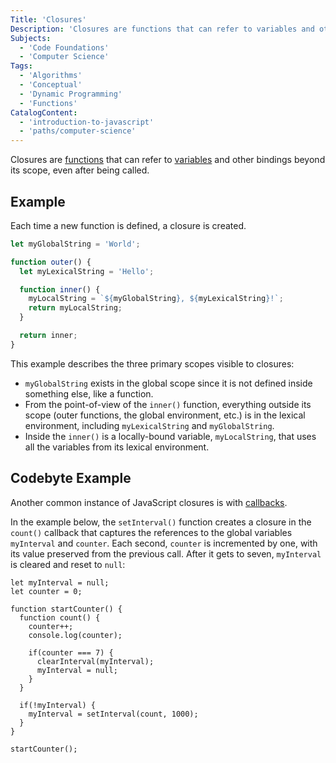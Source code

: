 ```yaml
---
Title: 'Closures'
Description: 'Closures are functions that can refer to variables and other bindings beyond its scope, even after being called.'
Subjects:
  - 'Code Foundations'
  - 'Computer Science'
Tags:
  - 'Algorithms'
  - 'Conceptual'
  - 'Dynamic Programming'
  - 'Functions'
CatalogContent:
  - 'introduction-to-javascript'
  - 'paths/computer-science'
---
```


Closures are [functions](https://www.codecademy.com/resources/docs/javascript/functions) that can refer to [variables](https://www.codecademy.com/resources/docs/javascript/variables) and other bindings beyond its scope, even after being called.

## Example

Each time a new function is defined, a closure is created.

```js
let myGlobalString = 'World';

function outer() {
  let myLexicalString = 'Hello';

  function inner() {
    myLocalString = `${myGlobalString}, ${myLexicalString}!`;
    return myLocalString;
  }

  return inner;
}
```

This example describes the three primary scopes visible to closures:

- `myGlobalString` exists in the global scope since it is not defined inside something else, like a function.
- From the point-of-view of the `inner()` function, everything outside its scope (outer functions, the global environment, etc.) is in the lexical environment, including `myLexicalString` and `myGlobalString`.
- Inside the `inner()` is a locally-bound variable, `myLocalString`, that uses all the variables from its lexical environment.

## Codebyte Example

Another common instance of JavaScript closures is with [callbacks](https://www.codecademy.com/resources/docs/javascript/callbacks).

In the example below, the `setInterval()` function creates a closure in the `count()` callback that captures the references to the global variables `myInterval` and `counter`. Each second, `counter` is incremented by one, with its value preserved from the previous call. After it gets to seven, `myInterval` is cleared and reset to `null`:

```codebyte/javascript
let myInterval = null;
let counter = 0;

function startCounter() {
  function count() {
    counter++;
    console.log(counter);

    if(counter === 7) {
      clearInterval(myInterval);
      myInterval = null;
    }
  }

  if(!myInterval) {
    myInterval = setInterval(count, 1000);
  }
}

startCounter();
```
